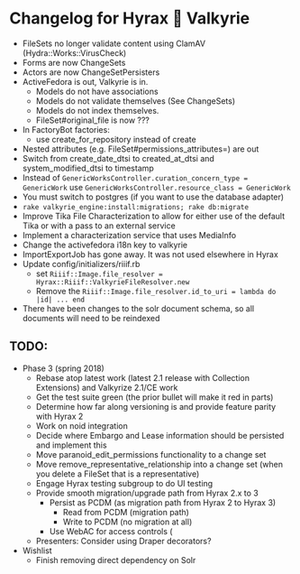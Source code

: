 # Changelog for Hyrax 💖 Valkyrie

* FileSets no longer validate content using ClamAV (Hydra::Works::VirusCheck)
* Forms are now ChangeSets
* Actors are now ChangeSetPersisters
* ActiveFedora is out, Valkyrie is in.
  * Models do not have associations
  * Models do not validate themselves (See ChangeSets)
  * Models do not index themselves.
  * FileSet#original_file is now ???
* In FactoryBot factories:
  * use create_for_repository instead of create
* Nested attributes (e.g. FileSet#permissions_attributes=) are out
* Switch from create_date_dtsi to created_at_dtsi and system_modified_dtsi to timestamp
* Instead of `GenericWorksController.curation_concern_type = GenericWork` use
  `GenericWorksController.resource_class = GenericWork`
* You must switch to postgres (if you want to use the database adapter)
* `rake valkyrie_engine:install:migrations; rake db:migrate`
* Improve Tika File Characterization to allow for either use of the default Tika or with a pass to an external service
* Implement a characterization service that uses MediaInfo
* Change the activefedora i18n key to valkyrie
* ImportExportJob has gone away. It was not used elsewhere in Hyrax
* Update config/initializers/riiif.rb
  * set `Riiif::Image.file_resolver = Hyrax::Riiif::ValkyrieFileResolver.new`
  * Remove the `Riiif::Image.file_resolver.id_to_uri = lambda do |id| ... end `
* There have been changes to the solr document schema, so all documents will need to be reindexed

## TODO:

* Phase 3 (spring 2018)
  * Rebase atop latest work (latest 2.1 release with Collection Extensions) and Valkyrize 2.1/CE work
  * Get the test suite green (the prior bullet will make it red in parts)
  * Determine how far along versioning is and provide feature parity with Hyrax 2 
  * Work on noid integration
  * Decide where Embargo and Lease information should be persisted and implement this
  * Move paranoid_edit_permissions functionality to a change set
  * Move remove_representative_relationship into a change set (when you delete a FileSet that is a representative)
  * Engage Hyrax testing subgroup to do UI testing
  * Provide smooth migration/upgrade path from Hyrax 2.x to 3
    * Persist as PCDM (as migration path from Hyrax 2 to Hyrax 3)
      * Read from PCDM (migration path)
      * Write to PCDM (no migration at all)
    * Use WebAC for access controls (
  * Presenters: Consider using Draper decorators?
* Wishlist
  * Finish removing direct dependency on Solr
